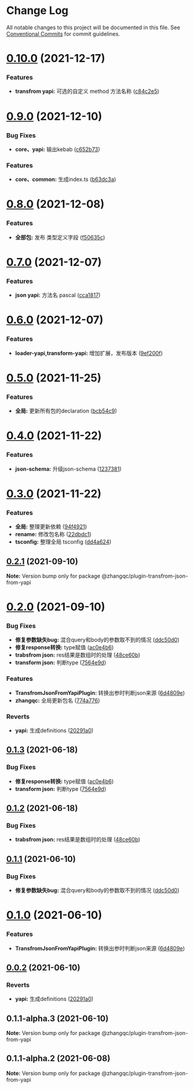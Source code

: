 # Change Log

All notable changes to this project will be documented in this file.
See [Conventional Commits](https://conventionalcommits.org) for commit guidelines.

# [0.10.0](https://github.com/kkaaddff/moon-private/compare/@zhangqc/plugin-transfrom-json-from-yapi@0.9.0...@zhangqc/plugin-transfrom-json-from-yapi@0.10.0) (2021-12-17)


### Features

* **transfrom yapi:** 可选的自定义 method 方法名称 ([c84c2e5](https://github.com/kkaaddff/moon-private/commit/c84c2e53d4be097a3dfe02305e9d6dd9bcc18738))





# [0.9.0](https://github.com/kkaaddff/moon-private/compare/@zhangqc/plugin-transfrom-json-from-yapi@0.8.0...@zhangqc/plugin-transfrom-json-from-yapi@0.9.0) (2021-12-10)


### Bug Fixes

* **core、yapi:** 输出kebab ([c652b73](https://github.com/kkaaddff/moon-private/commit/c652b7376d2dc913f716dd04c65d23938874d885))


### Features

* **core、common:** 生成index.ts ([b63dc3a](https://github.com/kkaaddff/moon-private/commit/b63dc3a50f096b108f254e26e2b0c2677593ceef))





# [0.8.0](https://github.com/kkaaddff/moon-private/compare/@zhangqc/plugin-transfrom-json-from-yapi@0.7.0...@zhangqc/plugin-transfrom-json-from-yapi@0.8.0) (2021-12-08)


### Features

* **全部包:** 发布 类型定义字段 ([f50635c](https://github.com/kkaaddff/moon-private/commit/f50635c06eb5236d6ce9c14137b0b8c30b8b5998))





# [0.7.0](https://github.com/kkaaddff/moon-private/compare/@zhangqc/plugin-transfrom-json-from-yapi@0.6.0...@zhangqc/plugin-transfrom-json-from-yapi@0.7.0) (2021-12-07)


### Features

* **json yapi:** 方法名 pascal ([cca1817](https://github.com/kkaaddff/moon-private/commit/cca1817fb4bf88e0c6cce8b12b31d241f7d9defd))





# [0.6.0](https://github.com/kkaaddff/moon-private/compare/@zhangqc/plugin-transfrom-json-from-yapi@0.5.0...@zhangqc/plugin-transfrom-json-from-yapi@0.6.0) (2021-12-07)


### Features

* **loader-yapi,transform-yapi:** 增加扩展，发布版本 ([9ef200f](https://github.com/kkaaddff/moon-private/commit/9ef200f7b922c90d7a928be4820b3368e3ae1107))





# [0.5.0](https://github.com/kkaaddff/moon-private/compare/@zhangqc/plugin-transfrom-json-from-yapi@0.4.0...@zhangqc/plugin-transfrom-json-from-yapi@0.5.0) (2021-11-25)


### Features

* **全局:** 更新所有包的declaration ([bcb54c9](https://github.com/kkaaddff/moon-private/commit/bcb54c9785b663c9028ee83fde8ebcdfc8a90a4a))





# [0.4.0](https://github.com/kkaaddff/moon-private/compare/@zhangqc/plugin-transfrom-json-from-yapi@0.3.0...@zhangqc/plugin-transfrom-json-from-yapi@0.4.0) (2021-11-22)


### Features

* **json-schema:** 升级json-schema ([1237381](https://github.com/kkaaddff/moon-private/commit/123738160930f1cd8de4cba7126f75908ed7b737))





# [0.3.0](https://github.com/kkaaddff/moon-private/compare/@zhangqc/plugin-transfrom-json-from-yapi@0.2.1...@zhangqc/plugin-transfrom-json-from-yapi@0.3.0) (2021-11-22)


### Features

* **全局:** 整理更新依赖 ([94f4921](https://github.com/kkaaddff/moon-private/commit/94f4921249790f0eb80de0923422704f99ca4377))
* **rename:** 修改包名称 ([22dbdc1](https://github.com/kkaaddff/moon-private/commit/22dbdc1c845efd54035f69a760b7a7c7cfc07fc9))
* **tsconfig:** 整理全局 tsconfig ([dd4a624](https://github.com/kkaaddff/moon-private/commit/dd4a624538ed2e4324287d99671ca2470c23c5cd))





## [0.2.1](https://github.com/kkaaddff/moon-private/compare/@zhangqc/plugin-transfrom-json-from-yapi@0.2.0...@zhangqc/plugin-transfrom-json-from-yapi@0.2.1) (2021-09-10)

**Note:** Version bump only for package @zhangqc/plugin-transfrom-json-from-yapi





# [0.2.0](https://github.com/kkaaddff/moon-private/compare/@zhangqc/plugin-transfrom-json-from-yapi@0.1.1-alpha.2...@zhangqc/plugin-transfrom-json-from-yapi@0.2.0) (2021-09-10)


### Bug Fixes

* **修复参数缺失bug:** 混合query和body的参数取不到的情况 ([ddc50d0](https://github.com/kkaaddff/moon-private/commit/ddc50d0ee1f1f1bbc840d073509f44f826f7ff15))
* **修复response转换:** type赋值 ([ac0e4b6](https://github.com/kkaaddff/moon-private/commit/ac0e4b665ed113f8824eb42238936d8fc4760ed5))
* **trabsfrom json:** res结果是数组时的处理 ([48ce60b](https://github.com/kkaaddff/moon-private/commit/48ce60b5207a76300d944c1f625a0866ca09ef8e))
* **transform json:** 判断type ([7564e9d](https://github.com/kkaaddff/moon-private/commit/7564e9dd1b1a5500552da7d0e3a5f59542f2d95b))


### Features

* **TransfromJsonFromYapiPlugin:** 转换出参时判断json来源 ([6d4809e](https://github.com/kkaaddff/moon-private/commit/6d4809e0abaec4f8df5e2d9ed343add6a83de90e))
* **zhangqc:** 全局更新包名 ([774a776](https://github.com/kkaaddff/moon-private/commit/774a7768545ace36515d355b47bce97b5205bc65))


### Reverts

* **yapi:** 生成definitions ([20291a0](https://github.com/kkaaddff/moon-private/commit/20291a0826df9afbb7b04b9a3d022dfb104936ca))





## [0.1.3](https://github.com/kkaaddff/moon-private/compare/@zhangqc/plugin-transfrom-json-from-yapi@0.1.2...@zhangqc/plugin-transfrom-json-from-yapi@0.1.3) (2021-06-18)


### Bug Fixes

* **修复response转换:** type赋值 ([ac0e4b6](https://github.com/kkaaddff/moon-private/commit/ac0e4b665ed113f8824eb42238936d8fc4760ed5))
* **transform json:** 判断type ([7564e9d](https://github.com/kkaaddff/moon-private/commit/7564e9dd1b1a5500552da7d0e3a5f59542f2d95b))





## [0.1.2](https://github.com/kkaaddff/moon-private/compare/@zhangqc/plugin-transfrom-json-from-yapi@0.1.1...@zhangqc/plugin-transfrom-json-from-yapi@0.1.2) (2021-06-18)


### Bug Fixes

* **trabsfrom json:** res结果是数组时的处理 ([48ce60b](https://github.com/kkaaddff/moon-private/commit/48ce60b5207a76300d944c1f625a0866ca09ef8e))





## [0.1.1](https://github.com/kkaaddff/moon-private/compare/@zhangqc/plugin-transfrom-json-from-yapi@0.1.0...@zhangqc/plugin-transfrom-json-from-yapi@0.1.1) (2021-06-10)


### Bug Fixes

* **修复参数缺失bug:** 混合query和body的参数取不到的情况 ([ddc50d0](https://github.com/kkaaddff/moon-private/commit/ddc50d0ee1f1f1bbc840d073509f44f826f7ff15))





# [0.1.0](https://github.com/kkaaddff/moon-private/compare/@zhangqc/plugin-transfrom-json-from-yapi@0.0.2...@zhangqc/plugin-transfrom-json-from-yapi@0.1.0) (2021-06-10)


### Features

* **TransfromJsonFromYapiPlugin:** 转换出参时判断json来源 ([6d4809e](https://github.com/kkaaddff/moon-private/commit/6d4809e0abaec4f8df5e2d9ed343add6a83de90e))





## [0.0.2](https://github.com/kkaaddff/moon-private/compare/@zhangqc/plugin-transfrom-json-from-yapi@0.1.1-alpha.3...@zhangqc/plugin-transfrom-json-from-yapi@0.0.2) (2021-06-10)


### Reverts

* **yapi:** 生成definitions ([20291a0](https://github.com/kkaaddff/moon-private/commit/20291a0826df9afbb7b04b9a3d022dfb104936ca))





## 0.1.1-alpha.3 (2021-06-10)

**Note:** Version bump only for package @zhangqc/plugin-transfrom-json-from-yapi





## 0.1.1-alpha.2 (2021-06-08)

**Note:** Version bump only for package @zhangqc/plugin-transfrom-json-from-yapi
